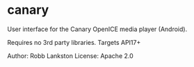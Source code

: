 # canary

User interface for the Canary OpenICE media player (Android).

Requires no 3rd party libraries.
Targets API17+

Author: Robb Lankston
License: Apache 2.0
